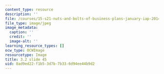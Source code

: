 ```yaml
---
content_type: resource
description: ''
file: /courses/15-s21-nuts-and-bolts-of-business-plans-january-iap-2014/8ad9ed22f1b53d7b7b336d94ee44b9d2_Slide45.JPG
file_type: image/jpeg
image_metadata:
  caption: ''
  credit: ''
  image-alt: ''
learning_resource_types: []
ocw_type: OCWImage
resourcetype: Image
title: 3.2 slide 45
uid: 8ad9ed22-f1b5-3d7b-7b33-6d94ee44b9d2
---
```

